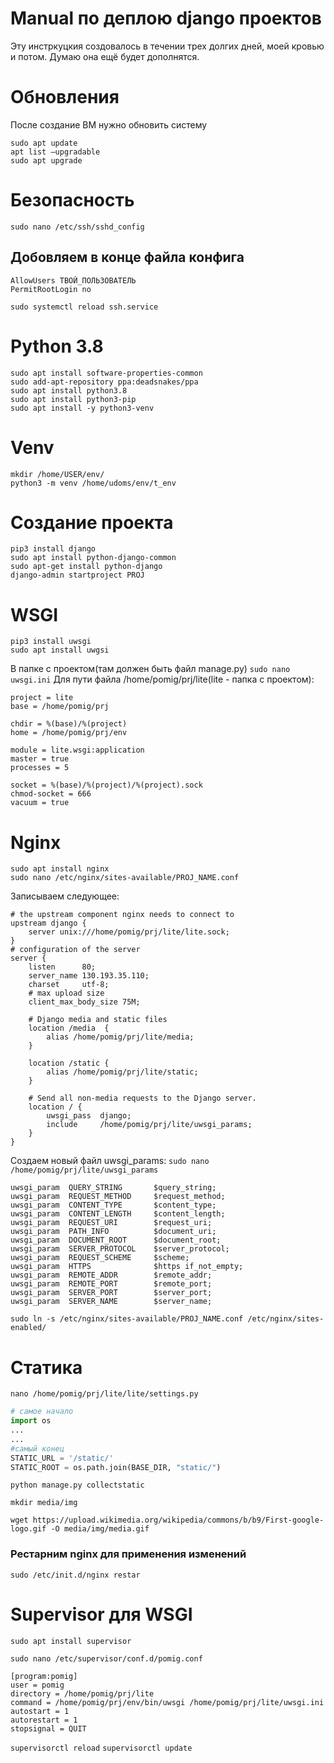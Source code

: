 # Manual по деплою django проектов 
Эту инстркуцкия создовалось в течении трех долгих дней, моей кровью и потом. Думаю она ещё будет дополнятся.

# Обновления
После создание BM нужно обновить систему 
```
sudo apt update
apt list –upgradable
sudo apt upgrade
```

# Безопасность 
`sudo nano /etc/ssh/sshd_config`
## Добовляем в конце файла конфига
```
AllowUsers ТВОЙ_ПОЛЬЗОВАТЕЛЬ
PermitRootLogin no
```
`sudo systemctl reload ssh.service`

# Python 3.8
```
sudo apt install software-properties-common
sudo add-apt-repository ppa:deadsnakes/ppa
sudo apt install python3.8
sudo apt install python3-pip
sudo apt install -y python3-venv
```

# Venv
```
mkdir /home/USER/env/
python3 -m venv /home/udoms/env/t_env
```

# Cоздание проекта
```
pip3 install django
sudo apt install python-django-common
sudo apt-get install python-django
django-admin startproject PROJ  
```

# WSGI
```
pip3 install uwsgi 
sudo apt install uwgsi
```
В папке с проектом(там должен быть файл manage.py)
`sudo nano uwsgi.ini`
Для пути файла /home/pomig/prj/lite(lite - папка с проектом):
```
project = lite
base = /home/pomig/prj

chdir = %(base)/%(project)
home = /home/pomig/prj/env

module = lite.wsgi:application
master = true
processes = 5

socket = %(base)/%(project)/%(project).sock
chmod-socket = 666
vacuum = true
```

# Nginx
```
sudo apt install nginx
sudo nano /etc/nginx/sites-available/PROJ_NAME.conf
```
Записываем следующее:
```
# the upstream component nginx needs to connect to
upstream django {
	server unix:///home/pomig/prj/lite/lite.sock;
}
# configuration of the server
server {
    listen      80;
    server_name 130.193.35.110;
    charset     utf-8;
    # max upload size
    client_max_body_size 75M;

    # Django media and static files
    location /media  {
        alias /home/pomig/prj/lite/media;
    }
    
    location /static {
		alias /home/pomig/prj/lite/static;
	}

    # Send all non-media requests to the Django server.
    location / {
        uwsgi_pass  django;
        include     /home/pomig/prj/lite/uwsgi_params;
    }
}
```
Создаем новый файл uwsgi_params:
`sudo nano /home/pomig/prj/lite/uwsgi_params`
```
uwsgi_param  QUERY_STRING       $query_string;
uwsgi_param  REQUEST_METHOD     $request_method;
uwsgi_param  CONTENT_TYPE       $content_type;
uwsgi_param  CONTENT_LENGTH     $content_length;
uwsgi_param  REQUEST_URI        $request_uri;
uwsgi_param  PATH_INFO          $document_uri;
uwsgi_param  DOCUMENT_ROOT      $document_root;
uwsgi_param  SERVER_PROTOCOL    $server_protocol;
uwsgi_param  REQUEST_SCHEME     $scheme;
uwsgi_param  HTTPS              $https if_not_empty;
uwsgi_param  REMOTE_ADDR        $remote_addr;
uwsgi_param  REMOTE_PORT        $remote_port;
uwsgi_param  SERVER_PORT        $server_port;
uwsgi_param  SERVER_NAME        $server_name;
```
`sudo ln -s /etc/nginx/sites-available/PROJ_NAME.conf /etc/nginx/sites-enabled/`
# Статика
`nano /home/pomig/prj/lite/lite/settings.py`
```Python
# самое начало
import os
...
...
#самый конец 
STATIC_URL = '/static/'
STATIC_ROOT = os.path.join(BASE_DIR, "static/")
```	
```	
python manage.py collectstatic

mkdir media/img

wget https://upload.wikimedia.org/wikipedia/commons/b/b9/First-google-logo.gif -O media/img/media.gif
```	
### Рестарним nginx для применения изменений
`sudo /etc/init.d/nginx restar`

# Supervisor для WSGI

`sudo apt install supervisor`

`sudo nano /etc/supervisor/conf.d/pomig.conf`
```	
[program:pomig]
user = pomig
directory = /home/pomig/prj/lite
command = /home/pomig/prj/env/bin/uwsgi /home/pomig/prj/lite/uwsgi.ini
autostart = 1
autorestart = 1
stopsignal = QUIT
```	

`supervisorctl reload`
`supervisorctl update`

